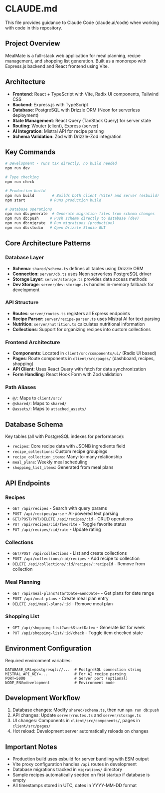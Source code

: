 # CLAUDE.md

This file provides guidance to Claude Code (claude.ai/code) when working with code in this repository.

## Project Overview

MealMate is a full-stack web application for meal planning, recipe management, and shopping list generation. Built as a monorepo with Express.js backend and React frontend using Vite.

## Architecture

- **Frontend**: React + TypeScript with Vite, Radix UI components, Tailwind CSS
- **Backend**: Express.js with TypeScript
- **Database**: PostgreSQL with Drizzle ORM (Neon for serverless deployment)
- **State Management**: React Query (TanStack Query) for server state
- **Routing**: Wouter (client), Express (server)
- **AI Integration**: Mistral API for recipe parsing
- **Schema Validation**: Zod with Drizzle-Zod integration

## Key Commands

```bash
# Development - runs tsx directly, no build needed
npm run dev

# Type checking
npm run check

# Production build
npm run build        # Builds both client (Vite) and server (esbuild)
npm start           # Runs production build

# Database operations
npm run db:generate  # Generate migration files from schema changes
npm run db:push     # Push schema directly to database (dev)
npm run db:migrate  # Run migrations (production)
npm run db:studio   # Open Drizzle Studio GUI
```

## Core Architecture Patterns

### Database Layer
- **Schema**: `shared/schema.ts` defines all tables using Drizzle ORM
- **Connection**: `server/db.ts` uses Neon serverless PostgreSQL driver
- **Storage Layer**: `server/storage.ts` provides data access methods
- **Dev Storage**: `server/dev-storage.ts` handles in-memory fallback for development

### API Structure
- **Routes**: `server/routes.ts` registers all Express endpoints
- **Recipe Parser**: `server/recipe-parser.ts` uses Mistral AI for text parsing
- **Nutrition**: `server/nutrition.ts` calculates nutritional information
- **Collections**: Support for organizing recipes into custom collections

### Frontend Architecture
- **Components**: Located in `client/src/components/ui/` (Radix UI based)
- **Pages**: Route components in `client/src/pages/` (dashboard, recipes, shopping)
- **API Client**: Uses React Query with fetch for data synchronization
- **Form Handling**: React Hook Form with Zod validation

### Path Aliases
- `@/`: Maps to `client/src/`
- `@shared/`: Maps to `shared/`
- `@assets/`: Maps to `attached_assets/`

## Database Schema

Key tables (all with PostgreSQL indexes for performance):
- `recipes`: Core recipe data with JSONB ingredients field
- `recipe_collections`: Custom recipe groupings
- `recipe_collection_items`: Many-to-many relationship
- `meal_plans`: Weekly meal scheduling
- `shopping_list_items`: Generated from meal plans

## API Endpoints

### Recipes
- `GET /api/recipes` - Search with query params
- `POST /api/recipes/parse` - AI-powered text parsing
- `GET/POST/PUT/DELETE /api/recipes/:id` - CRUD operations
- `PUT /api/recipes/:id/favorite` - Toggle favorite status
- `PUT /api/recipes/:id/rate` - Update rating

### Collections
- `GET/POST /api/collections` - List and create collections
- `POST /api/collections/:id/recipes` - Add recipe to collection
- `DELETE /api/collections/:id/recipes/:recipeId` - Remove from collection

### Meal Planning
- `GET /api/meal-plans?startDate=&endDate=` - Get plans for date range
- `POST /api/meal-plans` - Create meal plan entry
- `DELETE /api/meal-plans/:id` - Remove meal plan

### Shopping List
- `GET /api/shopping-list?weekStartDate=` - Generate list for week
- `PUT /api/shopping-list/:id/check` - Toggle item checked state

## Environment Configuration

Required environment variables:
```env
DATABASE_URL=postgresql://...  # PostgreSQL connection string
MISTRAL_API_KEY=...            # For AI recipe parsing
PORT=5000                      # Server port (optional)
NODE_ENV=development           # Environment mode
```

## Development Workflow

1. Database changes: Modify `shared/schema.ts`, then run `npm run db:push`
2. API changes: Update `server/routes.ts` and `server/storage.ts`
3. UI changes: Components in `client/src/components/`, pages in `client/src/pages/`
4. Hot reload: Development server automatically reloads on changes

## Important Notes

- Production build uses esbuild for server bundling with ESM output
- Vite proxy configuration handles `/api` routes in development
- Database migrations tracked in `migrations/` directory
- Sample recipes automatically seeded on first startup if database is empty
- All timestamps stored in UTC, dates in YYYY-MM-DD format